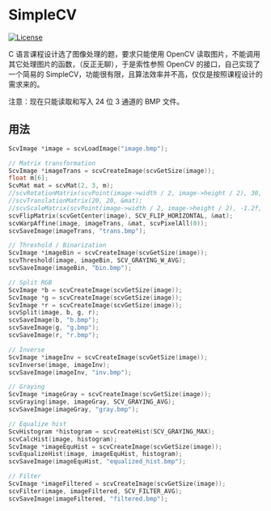 # SimpleCV

[![License](https://img.shields.io/github/license/mashape/apistatus.svg?maxAge=2592000)](https://github.com/richardchien/simple-cv/blob/master/LICENSE)

C 语言课程设计选了图像处理的题，要求只能使用 OpenCV 读取图片，不能调用其它处理图片的函数，（反正无聊），于是索性参照 OpenCV 的接口，自己实现了一个简易的 SimpleCV，功能很有限，且算法效率并不高，仅仅是按照课程设计的需求来的。

注意：现在只能读取和写入 24 位 3 通道的 BMP 文件。

## 用法

```c
ScvImage *image = scvLoadImage("image.bmp");

// Matrix transformation
ScvImage *imageTrans = scvCreateImage(scvGetSize(image));
float m[6];
ScvMat mat = scvMat(2, 3, m);
//scvRotationMatrix(scvPoint(image->width / 2, image->height / 2), 30, &mat);
//scvTranslationMatrix(20, 20, &mat);
//scvScaleMatrix(scvPoint(image->width / 2, image->height / 2), -1.2f, 0.8f, &mat);
scvFlipMatrix(scvGetCenter(image), SCV_FLIP_HORIZONTAL, &mat);
scvWarpAffine(image, imageTrans, &mat, scvPixelAll(0));
scvSaveImage(imageTrans, "trans.bmp");

// Threshold / Binarization
ScvImage *imageBin = scvCreateImage(scvGetSize(image));
scvThreshold(image, imageBin, SCV_GRAYING_W_AVG);
scvSaveImage(imageBin, "bin.bmp");

// Split RGB
ScvImage *b = scvCreateImage(scvGetSize(image));
ScvImage *g = scvCreateImage(scvGetSize(image));
ScvImage *r = scvCreateImage(scvGetSize(image));
scvSplit(image, b, g, r);
scvSaveImage(b, "b.bmp");
scvSaveImage(g, "g.bmp");
scvSaveImage(r, "r.bmp");

// Inverse
ScvImage *imageInv = scvCreateImage(scvGetSize(image));
scvInverse(image, imageInv);
scvSaveImage(imageInv, "inv.bmp");

// Graying
ScvImage *imageGray = scvCreateImage(scvGetSize(image));
scvGraying(image, imageGray, SCV_GRAYING_AVG);
scvSaveImage(imageGray, "gray.bmp");

// Equalize hist
ScvHistogram *histogram = scvCreateHist(SCV_GRAYING_MAX);
scvCalcHist(image, histogram);
ScvImage *imageEquHist = scvCreateImage(scvGetSize(image));
scvEqualizeHist(image, imageEquHist, histogram);
scvSaveImage(imageEquHist, "equalized_hist.bmp");

// Filter
ScvImage *imageFiltered = scvCreateImage(scvGetSize(image));
scvFilter(image, imageFiltered, SCV_FILTER_AVG);
scvSaveImage(imageFiltered, "filtered.bmp");
```
